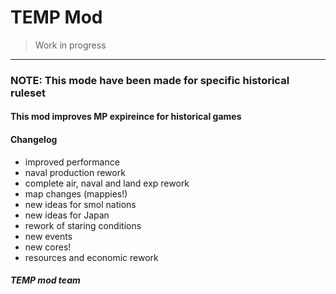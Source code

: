 # TEMP Mod
> Work in progress

---
### NOTE: This mode have been made for specific historical ruleset
#### This mod improves MP expireince for historical games
#### Changelog
- improved performance
- naval production rework
- complete air, naval and land exp rework
- map changes (mappies!)
- new ideas for smol nations
- new ideas for Japan
- rework of staring conditions
- new events
- new cores!
- resources and economic rework

##### TEMP mod team


